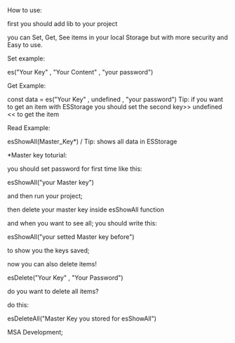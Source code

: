 How to use:


first you should add lib to your project


you can Set, Get, See items in your local Storage but with more security and Easy to use.


Set example:


es("Your Key" , "Your Content" , "your password")



Get Example:


const data = es("Your Key" , undefined , "your password") Tip: if you want to get an item with ESStorage you should set the second key>> undefined << to get the item


Read Example:


esShowAll(Master_Key*) / Tip: shows all data in ESStorage


*Master key toturial:


you should set password for first time like this:


esShowAll("your Master key")


and then run your project;


then delete your master key inside esShowAll function


and when you want to see all; you should write this:


esShowAll("your setted Master key before")


to show you the keys saved; 

now you can also delete items!


esDelete("Your Key" , "Your Password")


do you want to delete all items?

do this:

esDeleteAll("Master Key you stored for esShowAll")


MSA Development;
